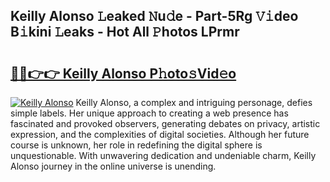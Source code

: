 ## Keilly Alonso 𝙻eaked 𝙽u𝚍e - Part-5Rg 𝚅𝚒deo B𝚒kini 𝙻eaks - Hot All 𝙿hotos LPrmr

# <h2><a href="http://ld6qh03.urlbe.top/?page=Keilly+Alonso">🔗🔗👉👉 Keilly Alonso P𝚑oto𝚜Vid𝚎o</a></h2>

[![Keilly Alonso](https://i.imgur.com/eBuTRDB.gif)](http://ld6qh03.urlbe.top/?page=Keilly+Alonso)
Keilly Alonso, a complex and intriguing personage, defies simple labels. Her unique approach to creating a web presence has fascinated and provoked observers, generating debates on privacy, artistic expression, and the complexities of digital societies. Although her future course is unknown, her role in redefining the digital sphere is unquestionable. With unwavering dedication and undeniable charm, Keilly Alonso journey in the online universe is unending.
